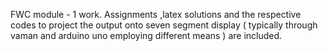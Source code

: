 FWC module - 1 work. 
 Assignments ,latex solutions and the respective codes to project the output onto seven segment display ( typically through vaman and arduino uno employing different means ) are included.
